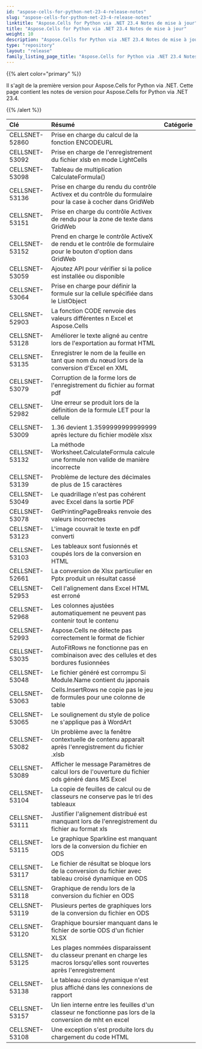 ```yaml
---
id: "aspose-cells-for-python-net-23-4-release-notes"
slug: "aspose-cells-for-python-net-23-4-release-notes"
linktitle: "Aspose.Cells for Python via .NET 23.4 Notes de mise à jour"
title: "Aspose.Cells for Python via .NET 23.4 Notes de mise à jour"
weight: 10
description: "Aspose.Cells for Python via .NET 23.4 Notes de mise à jour – the latest updates and fixes."
type: "repository"
layout: "release"
family_listing_page_title: "Aspose.Cells for Python via .NET 23.4 Notes de mise à jour"
---
```

{{% alert color="primary" %}} 

Il s'agit de la première version pour Aspose.Cells for Python via .NET.
Cette page contient les notes de version pour Aspose.Cells for Python via .NET 23.4.

{{% /alert %}} 

|**Clé**|**Résumé**|**Catégorie**|
| :- | :- | :- |
|CELLSNET-52860|Prise en charge du calcul de la fonction ENCODEURL|
|CELLSNET-53092|Prise en charge de l'enregistrement du fichier xlsb en mode LightCells|
|CELLSNET-53098|Tableau de multiplication CalculateFormula()|
|CELLSNET-53136|Prise en charge du rendu du contrôle Activex et du contrôle du formulaire pour la case à cocher dans GridWeb|
|CELLSNET-53151|Prise en charge du contrôle Activex de rendu pour la zone de texte dans GridWeb|
|CELLSNET-53152|Prend en charge le contrôle ActiveX de rendu et le contrôle de formulaire pour le bouton d'option dans GridWeb|
|CELLSNET-53059|Ajoutez API pour vérifier si la police est installée ou disponible|
|CELLSNET-53064|Prise en charge pour définir la formule sur la cellule spécifiée dans le ListObject|
|CELLSNET-52903|La fonction CODE renvoie des valeurs différentes n Excel et Aspose.Cells|
|CELLSNET-53128|Améliorer le texte aligné au centre lors de l'exportation au format HTML|
|CELLSNET-53135|Enregistrer le nom de la feuille en tant que nom du nœud lors de la conversion d'Excel en XML|
|CELLSNET-53079|Corruption de la forme lors de l'enregistrement du fichier au format pdf|
|CELLSNET-52982|Une erreur se produit lors de la définition de la formule LET pour la cellule|
|CELLSNET-53009|1.36 devient 1.3599999999999999 après lecture du fichier modèle xlsx|
|CELLSNET-53132|La méthode Worksheet.CalculateFormula calcule une formule non valide de manière incorrecte|
|CELLSNET-53139|Problème de lecture des décimales de plus de 15 caractères|
|CELLSNET-53049|Le quadrillage n'est pas cohérent avec Excel dans la sortie PDF|
|CELLSNET-53078|GetPrintingPageBreaks renvoie des valeurs incorrectes|
|CELLSNET-53123| L'image couvrait le texte en pdf converti|
|CELLSNET-53103|Les tableaux sont fusionnés et coupés lors de la conversion en HTML|
|CELLSNET-52661|La conversion de Xlsx particulier en Pptx produit un résultat cassé|
|CELLSNET-52953| Cell l'alignement dans Excel HTML est erroné|
|CELLSNET-52968|Les colonnes ajustées automatiquement ne peuvent pas contenir tout le contenu|
|CELLSNET-52993|Aspose.Cells ne détecte pas correctement le format de fichier|
|CELLSNET-53035|AutoFitRows ne fonctionne pas en combinaison avec des cellules et des bordures fusionnées|
|CELLSNET-53048| Le fichier généré est corrompu Si Module.Name contient du japonais|
|CELLSNET-53063|Cells.InsertRows ne copie pas le jeu de formules pour une colonne de table|
|CELLSNET-53065|Le soulignement du style de police ne s'applique pas à WordArt|
|CELLSNET-53082|Un problème avec la fenêtre contextuelle de contenu apparaît après l'enregistrement du fichier .xlsb|
|CELLSNET-53089|Afficher le message Paramètres de calcul lors de l'ouverture du fichier ods généré dans MS Excel|
|CELLSNET-53104|La copie de feuilles de calcul ou de classeurs ne conserve pas le tri des tableaux|
|CELLSNET-53111|Justifier l'alignement distribué est manquant lors de l'enregistrement du fichier au format xls|
|CELLSNET-53115|Le graphique Sparkline est manquant lors de la conversion du fichier en ODS|
|CELLSNET-53117|Le fichier de résultat se bloque lors de la conversion du fichier avec tableau croisé dynamique en ODS|
|CELLSNET-53118|Graphique de rendu lors de la conversion du fichier en ODS|
|CELLSNET-53119|Plusieurs pertes de graphiques lors de la conversion du fichier en ODS|
|CELLSNET-53120|Graphique boursier manquant dans le fichier de sortie ODS d'un fichier XLSX|
|CELLSNET-53125|Les plages nommées disparaissent du classeur prenant en charge les macros lorsqu'elles sont rouvertes après l'enregistrement|
|CELLSNET-53138|Le tableau croisé dynamique n'est plus affiché dans les connexions de rapport|
|CELLSNET-53157|Un lien interne entre les feuilles d'un classeur ne fonctionne pas lors de la conversion de mht en excel|
|CELLSNET-53108|Une exception s'est produite lors du chargement du code HTML|
